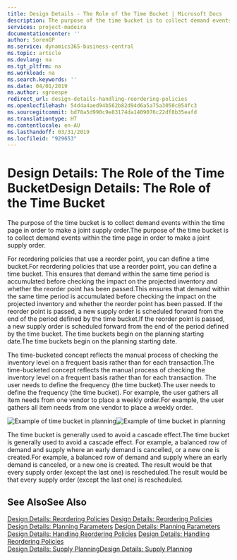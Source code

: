 ```yaml
---
title: Design Details - The Role of the Time Bucket | Microsoft Docs
description: The purpose of the time bucket is to collect demand events within the time page in order to make a joint supply order.
services: project-madeira
documentationcenter: ''
author: SorenGP
ms.service: dynamics365-business-central
ms.topic: article
ms.devlang: na
ms.tgt_pltfrm: na
ms.workload: na
ms.search.keywords: ''
ms.date: 04/01/2019
ms.author: sgroespe
redirect_url: design-details-handling-reordering-policies
ms.openlocfilehash: 54d4a4aed94b562b82d94d6a5a75a3050c054fc3
ms.sourcegitcommit: bd78a5d990c9e83174da1409076c22df8b35eafd
ms.translationtype: HT
ms.contentlocale: en-AU
ms.lasthandoff: 03/31/2019
ms.locfileid: "929653"
---
```

# <a name="design-details-the-role-of-the-time-bucket"></a><span data-ttu-id="a03a8-103">Design Details: The Role of the Time Bucket</span><span class="sxs-lookup"><span data-stu-id="a03a8-103">Design Details: The Role of the Time Bucket</span></span>
<span data-ttu-id="a03a8-104">The purpose of the time bucket is to collect demand events within the time page in order to make a joint supply order.</span><span class="sxs-lookup"><span data-stu-id="a03a8-104">The purpose of the time bucket is to collect demand events within the time page in order to make a joint supply order.</span></span>  

 <span data-ttu-id="a03a8-105">For reordering policies that use a reorder point, you can define a time bucket.</span><span class="sxs-lookup"><span data-stu-id="a03a8-105">For reordering policies that use a reorder point, you can define a time bucket.</span></span> <span data-ttu-id="a03a8-106">This ensures that demand within the same time period is accumulated before checking the impact on the projected inventory and whether the reorder point has been passed.</span><span class="sxs-lookup"><span data-stu-id="a03a8-106">This ensures that demand within the same time period is accumulated before checking the impact on the projected inventory and whether the reorder point has been passed.</span></span> <span data-ttu-id="a03a8-107">If the reorder point is passed, a new supply order is scheduled forward from the end of the period defined by the time bucket.</span><span class="sxs-lookup"><span data-stu-id="a03a8-107">If the reorder point is passed, a new supply order is scheduled forward from the end of the period defined by the time bucket.</span></span> <span data-ttu-id="a03a8-108">The time buckets begin on the planning starting date.</span><span class="sxs-lookup"><span data-stu-id="a03a8-108">The time buckets begin on the planning starting date.</span></span>  

 <span data-ttu-id="a03a8-109">The time-bucketed concept reflects the manual process of checking the inventory level on a frequent basis rather than for each transaction.</span><span class="sxs-lookup"><span data-stu-id="a03a8-109">The time-bucketed concept reflects the manual process of checking the inventory level on a frequent basis rather than for each transaction.</span></span> <span data-ttu-id="a03a8-110">The user needs to define the frequency (the time bucket).</span><span class="sxs-lookup"><span data-stu-id="a03a8-110">The user needs to define the frequency (the time bucket).</span></span> <span data-ttu-id="a03a8-111">For example, the user gathers all item needs from one vendor to place a weekly order.</span><span class="sxs-lookup"><span data-stu-id="a03a8-111">For example, the user gathers all item needs from one vendor to place a weekly order.</span></span>  

 <span data-ttu-id="a03a8-112">![Example of time bucket in planning](media/nav_app_supply_planning_2_reorder_cycle.png "Example of time bucket in planning")</span><span class="sxs-lookup"><span data-stu-id="a03a8-112">![Example of time bucket in planning](media/nav_app_supply_planning_2_reorder_cycle.png "Example of time bucket in planning")</span></span>  

 <span data-ttu-id="a03a8-113">The time bucket is generally used to avoid a cascade effect.</span><span class="sxs-lookup"><span data-stu-id="a03a8-113">The time bucket is generally used to avoid a cascade effect.</span></span> <span data-ttu-id="a03a8-114">For example, a balanced row of demand and supply where an early demand is cancelled, or a new one is created.</span><span class="sxs-lookup"><span data-stu-id="a03a8-114">For example, a balanced row of demand and supply where an early demand is canceled, or a new one is created.</span></span> <span data-ttu-id="a03a8-115">The result would be that every supply order (except the last one) is rescheduled.</span><span class="sxs-lookup"><span data-stu-id="a03a8-115">The result would be that every supply order (except the last one) is rescheduled.</span></span>  

## <a name="see-also"></a><span data-ttu-id="a03a8-116">See Also</span><span class="sxs-lookup"><span data-stu-id="a03a8-116">See Also</span></span>  
 <span data-ttu-id="a03a8-117">[Design Details: Reordering Policies](design-details-reordering-policies.md) </span><span class="sxs-lookup"><span data-stu-id="a03a8-117">[Design Details: Reordering Policies](design-details-reordering-policies.md) </span></span>  
 <span data-ttu-id="a03a8-118">[Design Details: Planning Parameters](design-details-planning-parameters.md) </span><span class="sxs-lookup"><span data-stu-id="a03a8-118">[Design Details: Planning Parameters](design-details-planning-parameters.md) </span></span>  
 <span data-ttu-id="a03a8-119">[Design Details: Handling Reordering Policies](design-details-handling-reordering-policies.md) </span><span class="sxs-lookup"><span data-stu-id="a03a8-119">[Design Details: Handling Reordering Policies](design-details-handling-reordering-policies.md) </span></span>  
 [<span data-ttu-id="a03a8-120">Design Details: Supply Planning</span><span class="sxs-lookup"><span data-stu-id="a03a8-120">Design Details: Supply Planning</span></span>](design-details-supply-planning.md)
